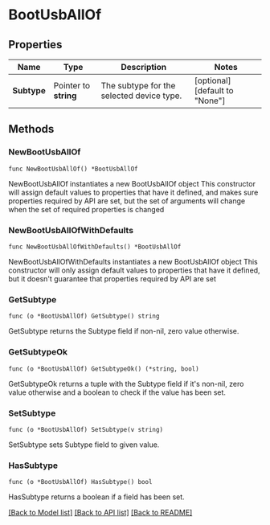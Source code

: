 # BootUsbAllOf

## Properties

Name | Type | Description | Notes
------------ | ------------- | ------------- | -------------
**Subtype** | Pointer to **string** | The subtype for the selected device type. | [optional] [default to "None"]

## Methods

### NewBootUsbAllOf

`func NewBootUsbAllOf() *BootUsbAllOf`

NewBootUsbAllOf instantiates a new BootUsbAllOf object
This constructor will assign default values to properties that have it defined,
and makes sure properties required by API are set, but the set of arguments
will change when the set of required properties is changed

### NewBootUsbAllOfWithDefaults

`func NewBootUsbAllOfWithDefaults() *BootUsbAllOf`

NewBootUsbAllOfWithDefaults instantiates a new BootUsbAllOf object
This constructor will only assign default values to properties that have it defined,
but it doesn't guarantee that properties required by API are set

### GetSubtype

`func (o *BootUsbAllOf) GetSubtype() string`

GetSubtype returns the Subtype field if non-nil, zero value otherwise.

### GetSubtypeOk

`func (o *BootUsbAllOf) GetSubtypeOk() (*string, bool)`

GetSubtypeOk returns a tuple with the Subtype field if it's non-nil, zero value otherwise
and a boolean to check if the value has been set.

### SetSubtype

`func (o *BootUsbAllOf) SetSubtype(v string)`

SetSubtype sets Subtype field to given value.

### HasSubtype

`func (o *BootUsbAllOf) HasSubtype() bool`

HasSubtype returns a boolean if a field has been set.


[[Back to Model list]](../README.md#documentation-for-models) [[Back to API list]](../README.md#documentation-for-api-endpoints) [[Back to README]](../README.md)


